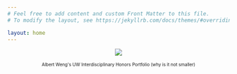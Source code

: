 ```yaml
---
# Feel free to add content and custom Front Matter to this file.
# To modify the layout, see https://jekyllrb.com/docs/themes/#overriding-theme-defaults

layout: home
---
```

<!-- <div align="center">
<font size = "200">
./begin
</font>
</div> -->
<p align="center">
  <img src="/images/challenge.jpg" />
</p>
<div align="center">
<font size = "1">
Albert Weng's UW Interdisciplinary Honors Portfolio (why is it not smaller)
</font>
</div>


